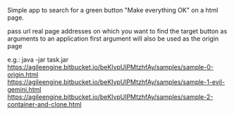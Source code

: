 Simple app to search for a green button "Make everything OK" on a html page.

pass url real page addresses on which you want to find the target button as arguments to an application
first argument will also be used as the origin page

e.g.: java -jar task.jar https://agileengine.bitbucket.io/beKIvpUlPMtzhfAy/samples/sample-0-origin.html https://agileengine.bitbucket.io/beKIvpUlPMtzhfAy/samples/sample-1-evil-gemini.html https://agileengine.bitbucket.io/beKIvpUlPMtzhfAy/samples/sample-2-container-and-clone.html
